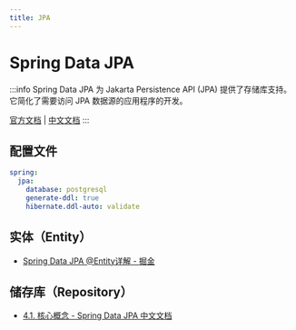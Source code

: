 ```yaml
---
title: JPA
---
```


# Spring Data JPA

:::info
Spring Data JPA 为 Jakarta Persistence API (JPA) 提供了存储库支持。
它简化了需要访问 JPA 数据源的应用程序的开发。

[官方文档](https://docs.spring.io/spring-data/jpa/docs/current/reference/html/)
| [中文文档](https://springdoc.cn/spring-data-jpa/)
:::

## 配置文件

```yaml title="src/main/resources/application.yaml"
spring:
  jpa:
    database: postgresql
    generate-ddl: true
    hibernate.ddl-auto: validate
```

## 实体（Entity）

- [Spring Data JPA @Entity详解 - 掘金](https://juejin.cn/post/7143048935739752484)

## 储存库（Repository）

- [4.1. 核心概念 - Spring Data JPA 中文文档](https://springdoc.cn/spring-data-jpa/#repositories.core-concepts)
